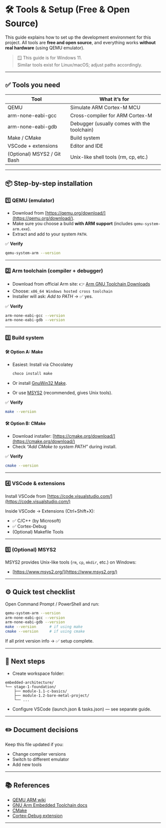 # 🛠 Tools & Setup (Free & Open Source)

This guide explains how to set up the development environment for this project.
All tools are **free and open source**, and everything works **without real hardware** (using QEMU emulator).

> 🪟 This guide is for Windows 11.  
> Similar tools exist for Linux/macOS; adjust paths accordingly.

---

## ✅ Tools you need

| Tool                        | What it’s for                                  |
| --------------------------- | ----------------------------------------------- |
| QEMU                        | Simulate ARM Cortex-M MCU                      |
| arm-none-eabi-gcc           | Cross-compiler for ARM Cortex-M                |
| arm-none-eabi-gdb          | Debugger (usually comes with the toolchain)    |
| Make / CMake                | Build system                                   |
| VSCode + extensions         | Editor and IDE                                 |
| (Optional) MSYS2 / Git Bash | Unix-like shell tools (rm, cp, etc.)           |

---

## 📦 Step-by-step installation

### 1️⃣ QEMU (emulator)

- Download from [https://qemu.org/download/](https://qemu.org/download/).
- Make sure you choose a build **with ARM support** (includes `qemu-system-arm.exe`).
- Extract and add to your system `PATH`.

✅ **Verify**  
```bash
qemu-system-arm --version
````

---

### 2️⃣ Arm toolchain (compiler + debugger)

* Download from official Arm site:
  👉 [Arm GNU Toolchain Downloads](https://developer.arm.com/downloads/-/arm-gnu-toolchain-downloads)
* Choose: `x86_64 Windows hosted cross toolchain`
* Installer will ask: *Add to PATH* → ✅ yes.

✅ **Verify**

```bash
arm-none-eabi-gcc --version
arm-none-eabi-gdb --version
```

---

### 3️⃣ Build system

#### 🛠 Option A: Make

* Easiest: Install via Chocolatey

  ```bash
  choco install make
  ```
* Or install [GnuWin32 Make](http://gnuwin32.sourceforge.net/packages/make.htm).
* Or use [MSYS2](https://www.msys2.org/) (recommended, gives Unix tools).

✅ **Verify**

```bash
make --version
```

#### 🛠 Option B: CMake

* Download installer: [https://cmake.org/download/](https://cmake.org/download/)
* Check *“Add CMake to system PATH”* during install.

✅ **Verify**

```bash
cmake --version
```

---

### 4️⃣ VSCode & extensions

Install VSCode from [https://code.visualstudio.com/](https://code.visualstudio.com/)

Inside VSCode → Extensions (Ctrl+Shift+X):

* ✅ C/C++ (by Microsoft)
* ✅ Cortex-Debug
* (Optional) Makefile Tools

---

### 5️⃣ (Optional) MSYS2

MSYS2 provides Unix-like tools (`rm`, `cp`, `mkdir`, etc.) on Windows:

* [https://www.msys2.org/](https://www.msys2.org/)

---

## ⚙️ Quick test checklist

Open Command Prompt / PowerShell and run:

```bash
qemu-system-arm --version
arm-none-eabi-gcc --version
arm-none-eabi-gdb --version
make --version      # if using make
cmake --version     # if using cmake
```

If all print version info → ✅ setup complete.

---

## 🧪 Next steps

* Create workspace folder:

```
embedded-architecture/
└── stage-1-foundation/
    ├── module-1.1-c-basics/
    ├── module-1.2-bare-metal-project/
    └── ...
```

* Configure VSCode (launch.json & tasks.json) — see separate guide.

---

## ✏️ Document decisions

Keep this file updated if you:

* Change compiler versions
* Switch to different emulator
* Add new tools

---

## 📚 References

* [QEMU ARM wiki](https://wiki.qemu.org/Documentation/Platforms/ARM)
* [GNU Arm Embedded Toolchain docs](https://developer.arm.com/tools-and-software/open-source-software/developer-tools/gnu-toolchain/gnu-rm)
* [CMake](https://cmake.org/)
* [Cortex-Debug extension](https://marketplace.visualstudio.com/items?itemName=marus25.cortex-debug)

---

